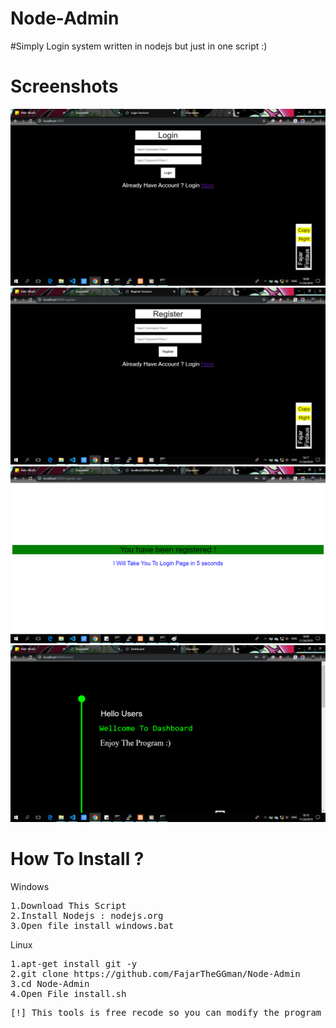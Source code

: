 # Node-Admin
#Simply Login system written in nodejs but just in one script :)

# Screenshots 

![alt-text](https://github.com/FajarTheGGman/Node-Admin/blob/master/screenshots/xx.PNG)
![alt-text](https://github.com/FajarTheGGman/Node-Admin/blob/master/screenshots/xxx.PNG)
![alt-text](https://github.com/FajarTheGGman/Node-Admin/blob/master/screenshots/x.PNG)
![alt-text](https://github.com/FajarTheGGman/Node-Admin/blob/master/screenshots/xxxx.PNG)

# How To Install ?

Windows
<pre>
1.Download This Script
2.Install Nodejs : nodejs.org
3.Open file install_windows.bat 
</pre>

Linux
<pre>
1.apt-get install git -y
2.git clone https://github.com/FajarTheGGman/Node-Admin
3.cd Node-Admin
4.Open File install.sh
</pre>

<pre>
[!] This tools is free recode so you can modify the program whatever you want i hope you enjoy the program :)
</pre>
